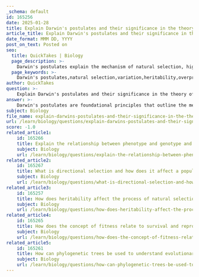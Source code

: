 ```yaml
---
_schema: default
id: 165256
date: 2025-01-28
title: Explain Darwin's postulates and their significance in the theory of natural selection.
article_title: Explain Darwin's postulates and their significance in the theory of natural selection.
date_format: MMM DD, YYYY
post_on_text: Posted on
seo:
  title: QuickTakes | Biology
  page_description: >-
    Darwin's postulates explain the mechanism of natural selection, highlighting the importance of variation, heritability, overproduction, and non-random survival in driving evolutionary change and adaptation.
  page_keywords: >-
    Darwin's postulates,natural selection,variation,heritability,overproduction,evolutionary change,adaptation,evolutionary biology,empirical testing
author: QuickTakes
question: >-
    Explain Darwin's postulates and their significance in the theory of natural selection.
answer: >-
    Darwin's postulates are foundational principles that outline the mechanism of natural selection, which is a key driver of evolutionary change. These postulates are as follows:\n\n1. **Variation**: Within any given population, individuals exhibit differences in traits. This variation is crucial because it provides the raw material for natural selection to act upon.\n\n2. **Heritability**: Some of the variations in traits are heritable, meaning they can be passed from parents to offspring. This heritability is essential for the traits that confer advantages to be transmitted through generations.\n\n3. **Overproduction**: Most species tend to produce more offspring than can survive to adulthood. This overproduction leads to competition for resources, as not all individuals will survive to reproduce.\n\n4. **Non-random survival and reproduction**: Survival and reproduction are not random events; individuals with traits that are favorable in their environment are more likely to survive and reproduce. This differential survival and reproduction lead to a gradual change in the population over time, as advantageous traits become more common.\n\n### Significance of Darwin's Postulates\n\nThe significance of these postulates lies in their ability to explain how evolution occurs through natural selection. They provide a framework for understanding the dynamics of populations and how certain traits become more prevalent over generations. Here are a few key points regarding their importance:\n\n- **Foundation of Evolutionary Biology**: Darwin's postulates form the cornerstone of modern evolutionary theory, influencing various fields such as genetics, ecology, and conservation biology.\n\n- **Empirical Testing**: These principles can be tested and observed in natural populations, allowing scientists to study the mechanisms of evolution in real-time.\n\n- **Understanding Adaptation**: The postulates help explain how species adapt to their environments over time, leading to the diversity of life forms we see today.\n\n- **Framework for Research**: They provide a conceptual framework for researchers to investigate evolutionary processes, including the study of fitness, phenotype, and genotype relationships.\n\nIn summary, Darwin's postulates are critical for understanding the process of natural selection and the broader implications for evolutionary biology. They highlight the interplay between variation, heritability, competition, and survival, which together drive the evolution of species.
subject: Biology
file_name: explain-darwins-postulates-and-their-significance-in-the-theory-of-natural-selection.md
url: /learn/biology/questions/explain-darwins-postulates-and-their-significance-in-the-theory-of-natural-selection
score: -1.0
related_article1:
    id: 165266
    title: Explain the relationship between phenotype and genotype and their influence on behavior.
    subject: Biology
    url: /learn/biology/questions/explain-the-relationship-between-phenotype-and-genotype-and-their-influence-on-behavior
related_article2:
    id: 165267
    title: What is directional selection and how does it affect a population's traits?
    subject: Biology
    url: /learn/biology/questions/what-is-directional-selection-and-how-does-it-affect-a-populations-traits
related_article3:
    id: 165257
    title: How does heritability affect the process of natural selection?
    subject: Biology
    url: /learn/biology/questions/how-does-heritability-affect-the-process-of-natural-selection
related_article4:
    id: 165265
    title: How does the concept of fitness relate to survival and reproduction in evolutionary terms?
    subject: Biology
    url: /learn/biology/questions/how-does-the-concept-of-fitness-relate-to-survival-and-reproduction-in-evolutionary-terms
related_article5:
    id: 165261
    title: How can phylogenetic trees be used to understand evolutionary relationships among species?
    subject: Biology
    url: /learn/biology/questions/how-can-phylogenetic-trees-be-used-to-understand-evolutionary-relationships-among-species
---
```


&nbsp;